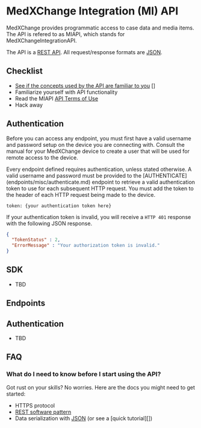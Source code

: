 # MedXChange Integration (MI) API

MedXChange provides programmatic access to case data and media items. The API is refered to as MIAPI, which stands for MedXChangeIntegrationAPI.

The API is a [REST API]. All request/response formats are [JSON].

## Checklist
* [See if the concepts used by the API are familiar to you] []
* Familiarize yourself with API functionality
* Read the MIAPI [API Terms of Use][]
* Hack away

## Authentication

Before you can access any endpoint, you must first have a valid username and password setup on the device you are connecting with. Consult the manual for your MedXChange device to create a user that will be used for remote access to the device.

Every endpoint defined requires authentication, unless stated otherwise. A valid username and password must be provided to the [AUTHENTICATE] (endpoints/misc/authenticate.md) endpoint to retrieve a valid authentication token to use for each subsequent HTTP request. You must add the token to the header of each HTTP request being made to the device.

```
token: {your authentication token here}
```

If your authentication token is invalid, you will receive a `HTTP 401` response with the following JSON response.

``` json
{
  "TokenStatus" : 2,
  "ErrorMessage" : "Your authorization token is invalid."
}
```

## SDK

* TBD

## Endpoints

## Authentication

* TBD

## FAQ

### What do I need to know before I start using the API?

Got rust on your skills? No worries. Here are the docs you might need to get started:

- HTTPS protocol
- [REST software pattern][]
- Data serialization with [JSON][] (or see a [quick tutorial][])

[See if the concepts used by the API are familiar to you]: https://tbd.com/#what-do-i-need-to-know-before-i-start-using-the-api
[API Terms of Use]: basic/terms_of_use.md
[JSON]: http://json.org
[REST software pattern]: http://en.wikipedia.org/wiki/Representational_State_Transfer
[REST API]: http://en.wikipedia.org/wiki/Representational_State_Transfer "RESTful"
